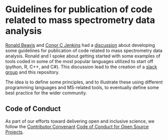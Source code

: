# Guidelines for publication of code related to mass spectrometry data analysis

[Ronald Beavis](https://twitter.com/NorSivaeb) and [Conor C Jenkins](https://twitter.com/SpecInformatics) had a [discussion](https://twitter.com/NorSivaeb/status/1198997977496342528?s=20) about developing some guidelines for publication of code related to mass spectrometry data analysis. Ronald and I spoke about getting started with some examples of tools coded in some of the most popular languages utilized to start off (python, R, C++, and C#). This discussion lead to the creation of a [slack group](https://t.co/uab4TPfzHp?amp=1) and this repository. 

The idea is to define some principles, and to illustrate these using different programming languages and MS-related tools, to eventually define some best practice for the wider community.


## Code of Conduct

As part of our efforts toward delivering open and inclusive science, we follow the [Contributor Convenant](https://www.contributor-covenant.org/) [Code of Conduct for Open Source Projects](docs/CODE_OF_CONDUCT.md).
